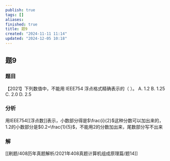 ```yaml
---
publish: true
tags: []
aliases: 
finished: true
title: 题9
created: "2024-11-11 11:14"
updated: "2024-12-05 10:18"
---
```

## 题9
### 题目
【2021】下列数值中，不能用 IEEE754 浮点格式精确表示的（ ）。
A. 1.2
B. 1.25
C. 2.0
D. 2.5
### 分析
用IEEE754[[浮点数]]表示，小数部分得是$\frac{i}{2}$这种分数可以加出来的，1.2的小数部分是$0.2=\frac{1}{5}$，不能用2的分数加出来，尾数部分写不出来
### 解
[[刷题/408历年真题解析/2021年408真题计算机组成原理篇/题14]]